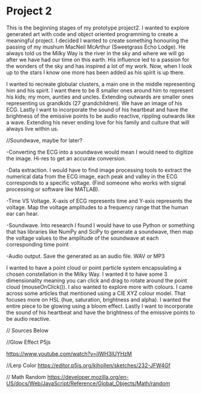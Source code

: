 # Project 2

This is the beginning stages of my prototype project2. I wanted to explore generated art with code and object oriented programming to create a meaningful project. I decided I wanted to create something honouring the passing of my mushum MacNeil McArthur (Sweetgrass Echo Lodge). He always told us the Milky Way is the river in the sky and where we will go after we have had our time on this earth. His influence led to a passion for the wonders of the sky and has inspired a lot of my work. Now, when I look up to the stars I know one more has been added as his spirit is up there. 

I wanted to recreate globular clusters, a main one in the middle representing him and his spirit. I want there to be 8 smaller ones around him to represent his kids; my mom, aunties and uncles. Extending outwards are smaller ones representing us grandkids (27 grandchildren). We have an image of his ECG. Lastly I want to incorporate the sound of his heartbeat and have the brightness of the emissive points to be audio reactive, rippling outwards like a wave. Extending his never ending love for his family and culture that will always live within us. 

//Soundwave, maybe for later?

-Converting the ECG into a soundwave would mean I would need to digitize the image. Hi-res to get an accurate conversion.

-Data extraction. I would have to find image processing tools to extract the numerical data from the ECG image, each peak and valley in the ECG corresponds to a specific voltage. (Find someone who works with signal processing or software like MATLAB).

-Time VS Voltage. X-axis of ECG represents time and Y-axis represents the voltage. Map the voltage amplitudes to a frequency range that the human ear can hear.

-Soundwave. Into research I found I would have to use Python or something that has libraries like NumPy and SciPy to generate a soundwave, then map the voltage values to the amplitude of the soundwave at each corresponding time point

-Audio output. Save the generated as an audio file. WAV or MP3

I wanted to have a point cloud or point particle system encapsulating a chosen constellation in the Milky Way. I wanted it to have some 3 dimensionality meaning you can click and drag to rotate around the point cloud (mouseOnClick()). I also wanted to explore more with colours. I came across some articles that mentioned using a CIE XYZ colour model. That focuses more on HSL (hue, saturation, brightness and alpha). I wanted the entire piece to be glowing using a bloom effect. Lastly I want to incorporate the sound of his heartbeat and have the brightness of the emissive points to be audio reactive. 

// Sources Below 

//Glow Effect P5js

https://www.youtube.com/watch?v=iIWH3IUYHzM 

//Lerp Color
https://editor.p5js.org/kjhollen/sketches/232-JFW4Gf

// Math Random 
https://developer.mozilla.org/en-US/docs/Web/JavaScript/Reference/Global_Objects/Math/random 